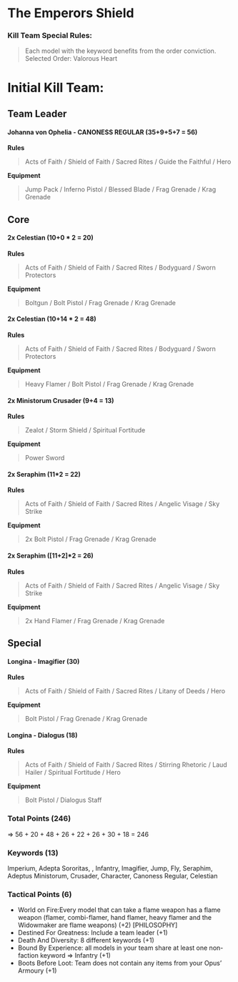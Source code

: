 
# The Emperors Shield

### Kill Team Special Rules:
**<Order>**
> Each model with the <Order> keyword benefits from the order conviction.
 Selected Order: Valorous Heart

# Initial Kill Team:
## Team Leader

#### Johanna von Ophelia - CANONESS REGULAR (35+9+5+7 = 56) 

**Rules**
> Acts of Faith / Shield of Faith / Sacred Rites / Guide the Faithful / Hero

**Equipment**
> Jump Pack / Inferno Pistol / Blessed Blade / Frag Grenade / Krag Grenade

## Core

#### 2x Celestian (10+0 * 2 = 20)

**Rules**
> Acts of Faith / Shield of Faith / Sacred Rites / Bodyguard / Sworn Protectors

**Equipment**
> Boltgun / Bolt Pistol / Frag Grenade / Krag Grenade

#### 2x Celestian (10+14 * 2 = 48)

**Rules**
> Acts of Faith / Shield of Faith / Sacred Rites / Bodyguard / Sworn Protectors

**Equipment**
> Heavy Flamer / Bolt Pistol / Frag Grenade / Krag Grenade

#### 2x Ministorum Crusader (9+4 = 13)

**Rules**
> Zealot / Storm Shield / Spiritual Fortitude

**Equipment**
> Power Sword

#### 2x Seraphim (11*2 = 22)

**Rules**
> Acts of Faith / Shield of Faith / Sacred Rites / Angelic Visage / Sky Strike

**Equipment**
> 2x Bolt Pistol / Frag Grenade / Krag Grenade

#### 2x Seraphim ([11+2]*2 = 26)

**Rules**
> Acts of Faith / Shield of Faith / Sacred Rites / Angelic Visage / Sky Strike

**Equipment**
> 2x Hand Flamer / Frag Grenade / Krag Grenade

## Special
#### Longina - Imagifier (30)

**Rules**
> Acts of Faith / Shield of Faith / Sacred Rites / Litany of Deeds /  Hero
 
**Equipment**
> Bolt Pistol / Frag Grenade / Krag Grenade 

#### Longina - Dialogus (18)

**Rules**
> Acts of Faith / Shield of Faith / Sacred Rites / Stirring Rhetoric /  Laud Hailer / Spiritual Fortitude /  Hero
 
 
**Equipment**
> Bolt Pistol / Dialogus Staff

### Total Points (246)
=> 56 + 20 + 48 + 26 + 22 + 26 + 30 + 18 = 246

### Keywords (13)
Imperium, Adepta Sororitas, <Order>, Infantry, Imagifier, Jump, Fly, Seraphim, Adeptus Ministorum, Crusader, Character, Canoness Regular, Celestian

### Tactical Points (6)
+ World on Fire:Every model that can take a flame weapon has a flame weapon (flamer, combi-flamer, hand flamer, heavy flamer and the Widowmaker are flame weapons) (+2) [PHILOSOPHY]
+ Destined For Greatness: Include a team leader (+1)
+ Death And Diversity: 8 different keywords (+1)
+ Bound By Experience: all models in your team share at least one non-faction keyword => Infantry (+1)
+ Boots Before Loot:  Team does not contain any items from your Opus’ Armoury (+1)
